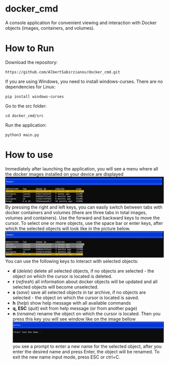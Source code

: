# docker_cmd
A console application for convenient viewing and interaction with Docker objects (images, containers, and volumes).
# How to Run
Download the repository:
```commandline
https://github.com/AlbertSabirzianov/docker_cmd.git
```
If you are using Windows, you need to install windows-curses. There are no dependencies for Linux:
```commandline
pip install windows-curses
```
Go to the src folder:
```commandline
cd docker_cmd/src
```
Run the application:
```commandline
python3 main.py
```
# How to use
Immediately after launching the application, you will see a menu where all the docker images installed on your device are displayed
![docker images menu](images/main_menu.png)
By pressing the right and left keys, you can easily switch between tabs with docker containers and volumes (there are three tabs in total images, volumes and containers).
Use the forward and backward keys to move the cursor. To select one or more objects, use the space bar or enter keys, after which the selected objects will look like in the picture below.
![selected objects](images/underlined.png)
You can use the following keys to interact with selected objects:
- __d__ (*delete*)
delete all selected objects, if no objects are selected - the object on which the cursor is located is deleted.
- __r__  (*refresh*) all information about docker objects will be updated and all selected objects will become unselected.
- __s__ (*save*) save all selected objects in tar archive, if no objects are selected - the object on which the cursor is located is saved.
- **h** (*help*) show help message with all available commands
- **q, ESC** (*quit*) exit from help message (or from another page)
- **n** (*rename*) rename the object on which the cursor is located. Then you press this key you will see window like on the image bellow
  ![rename](https://github.com/AlbertSabirzianov/docker_cmd/blob/main/images/type_new_name.png)
  you see a prompt to enter a new name for the selected object, after you enter the desired name and press Enter, the object will be renamed. To exit the new name input mode, press ESC or ctrl+C.
  
  






